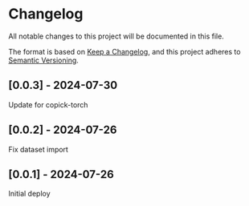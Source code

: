 # Changelog
All notable changes to this project will be documented in this file.

The format is based on [Keep a Changelog](https://keepachangelog.com/en/1.0.0/),
and this project adheres to [Semantic Versioning](https://semver.org/spec/v2.0.0.html).

## [0.0.3] - 2024-07-30
Update for copick-torch

## [0.0.2] - 2024-07-26
Fix dataset import

## [0.0.1] - 2024-07-26
Initial deploy
